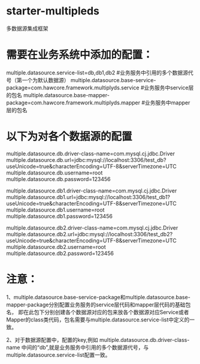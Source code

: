 # starter-multipleds
多数据源集成框架


# 需要在业务系统中添加的配置：
multiple.datasource.service-list=db,db1,db2   #业务服务中引用的多个数据源代号（第一个为默认数据源）
multiple.datasource.base-service-package=com.hawcore.framework.multiplyds.service   #业务服务中service层的包名
multiple.datasource.base-mapper-package=com.hawcore.framework.multiplyds.mapper     #业务服务中mapper层的包名

# 以下为对各个数据源的配置
multiple.datasource.db.driver-class-name=com.mysql.cj.jdbc.Driver
multiple.datasource.db.url=jdbc:mysql://localhost:3306/test_db?useUnicode=true&characterEncoding=UTF-8&serverTimezone=UTC
multiple.datasource.db.username=root
multiple.datasource.db.password=123456

multiple.datasource.db1.driver-class-name=com.mysql.cj.jdbc.Driver
multiple.datasource.db1.url=jdbc:mysql://localhost:3306/test_db1?useUnicode=true&characterEncoding=UTF-8&serverTimezone=UTC
multiple.datasource.db1.username=root
multiple.datasource.db1.password=123456

multiple.datasource.db2.driver-class-name=com.mysql.cj.jdbc.Driver
multiple.datasource.db2.url=jdbc:mysql://localhost:3306/test_db2?useUnicode=true&characterEncoding=UTF-8&serverTimezone=UTC
multiple.datasource.db2.username=root
multiple.datasource.db2.password=123456

# 注意：
1、multiple.datasource.base-service-package和multiple.datasource.base-mapper-package分别配置业务服务的service层代码和mapper层代码的基础包名，
即在此包下分别创建各个数据源对应的包来放各个数据源对应Service或者Mapper的class类代码，包名需要与multiple.datasource.service-list中定义的一致。

2、对于数据源配置中，配置的key,例如 multiple.datasource.db.driver-class-name 中间的“db”,就是业务服务中引用的多个数据源代号，与multiple.datasource.service-list配置一致。
